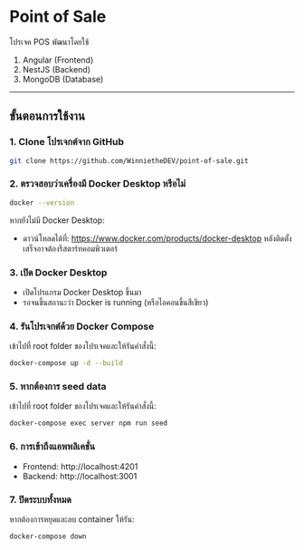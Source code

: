# Point of Sale

โปรเจค POS พัฒนาโดยใช้

1. Angular (Frontend)
2. NestJS (Backend)
3. MongoDB (Database)

---

## ขั้นตอนการใช้งาน

### 1. Clone โปรเจกต์จาก GitHub

```bash
git clone https://github.com/WinnietheDEV/point-of-sale.git
```

### 2. ตรวจสอบว่าเครื่องมี Docker Desktop หรือไม่

```bash
docker --version
```

หากยังไม่มี Docker Desktop:

- ดาวน์โหลดได้ที่: https://www.docker.com/products/docker-desktop หลังติดตั้งเสร็จอาจต้องรีสตาร์ทคอมพิวเตอร์

### 3. เปิด Docker Desktop

- เปิดโปรแกรม Docker Desktop ขึ้นมา
- รอจนขึ้นสถานะว่า Docker is running (หรือไอคอนขึ้นสีเขียว)

### 4. รันโปรเจกต์ด้วย Docker Compose

เข้าไปที่ root folder ของโปรเจคและให้รันคำสั่งนี้:

```bash
docker-compose up -d --build
```

### 5. หากต้องการ seed data

เข้าไปที่ root folder ของโปรเจคและให้รันคำสั่งนี้:
```bash
docker-compose exec server npm run seed
```

### 6. การเข้าถึงแอพพลิเคชั่น

- Frontend: http://localhost:4201
- Backend: http://localhost:3001

### 7. ปิดระบบทั้งหมด

หากต้องการหยุดและลบ container ให้รัน:

```bash
docker-compose down
```
